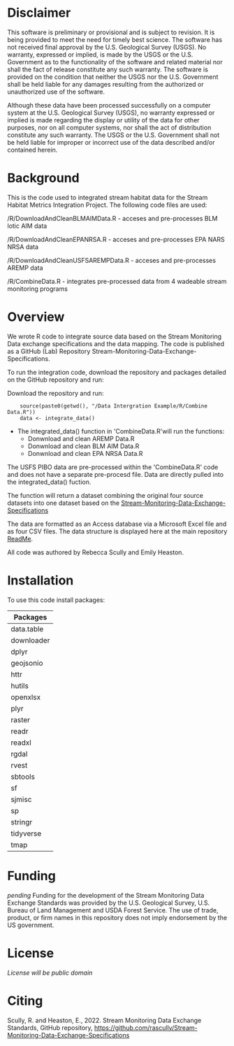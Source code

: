 # Disclaimer

This software is preliminary or provisional and is subject to revision. It is being provided to meet the need for timely best science. The software has not received final approval by the U.S. Geological Survey (USGS). No warranty, expressed or implied, is made by the USGS or the U.S. Government as to the functionality of the software and related material nor shall the fact of release constitute any such warranty. The software is provided on the condition that neither the USGS nor the U.S. Government shall be held liable for any damages resulting from the authorized or unauthorized use of the software.

Although these data have been processed successfully on a computer system at the U.S. Geological Survey (USGS), no warranty expressed or implied is made regarding the display or utility of the data for other purposes, nor on all computer systems, nor shall the act of distribution constitute any such warranty. The USGS or the U.S. Government shall not be held liable for improper or incorrect use of the data described and/or contained herein.

# Background 
This is the code used to integrated stream habitat data for the Stream Habitat Metrics Integration Project. The following code files are used:

/R/DownloadAndCleanBLMAIMData.R - acceses and pre-processes BLM lotic AIM  data

/R/DownloadAndCleanEPANRSA.R - acceses and pre-processes EPA NARS NRSA data

/R/DownloadAndCleanUSFSAREMPData.R - acceses and pre-processes AREMP data

/R/CombineData.R - integrates pre-processed data from 4 wadeable stream monitoring programs

# Overview 
 
We wrote R code to integrate source data based on the Stream Monitoring Data exchange specifications and the data mapping. The code is published as a GitHub (Lab) Repository Stream-Monitoring-Data-Exchange-Specifications.

To run the integration code, download the repository and packages detailed on the GitHub repository and run:

Download the repository and run: 

```
    source(paste0(getwd(), "/Data Intergration Example/R/Combine Data.R")) 
    data <- integrate_data() 
```

* The integrated_data() function in 'CombineData.R'will run the functions:  
  * Donwnload and clean AREMP Data.R
  * Donwnload and clean BLM AIM Data.R
  * Donwnload and clean EPA NRSA  Data.R

The USFS PIBO data are pre-processed within the 'CombineData.R' code and does not have a separate pre-procesd file. Data are directly pulled into the integrated_data() fuction. 

The function will return a dataset combining the original four source datasets into one dataset based on the [Stream-Monitoring-Data-Exchange-Specifications
](https://github.com/rascully/Stream-Monitoring-Data-Exchange-Specifications/tree/master/DataExchangeStandardTables)

The data are formatted as an Access database via a Microsoft Excel file and as four CSV files. The data structure is displayed here at the main repository [ReadMe](https://github.com/rascully/Stream-Monitoring-Data-Exchange-Specifications/blob/master/README.md).

All code was authored by Rebecca Scully and Emily Heaston.

# Installation 
 To use this code install packages: 
 
 | Packages    |
|-------------|
| data.table  |
| downloader  |
| dplyr       |
| geojsonio   |
| httr        |
| hutils      |
| openxlsx    |
| plyr        |
| raster      |
| readr       |
| readxl      |
| rgdal       |
| rvest       |
| sbtools     |
| sf          |
| sjmisc      |
| sp          |
| stringr     |
| tidyverse   |
| tmap        |


# Funding 
_pending_ Funding for the development of the Stream Monitoring Data Exchange Standards was provided by the U.S. Geological Survey, U.S. Bureau of Land Management and USDA Forest Service. The use of trade, product, or firm names in this repository does not imply endorsement by the US government.

# License 
_License will be public domain_

# Citing 
Scully, R. and Heaston, E., 2022. Stream Monitoring Data Exchange Standards, GitHub repository, https://github.com/rascully/Stream-Monitoring-Data-Exchange-Specifications



